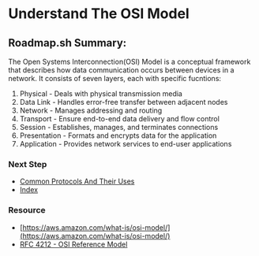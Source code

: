 # Understand The OSI Model

## Roadmap.sh Summary:
The Open Systems Interconnection(OSI) Model is a conceptual framework that describes how data communication occurs between devices in a network. It consists of seven layers, each with specific fucntions:

1. Physical - Deals with physical transmission media
2. Data Link - Handles error-free transfer between adjacent nodes
3. Network - Manages addressing and routing
4. Transport - Ensure end-to-end data delivery and flow control
5. Session - Establishes, manages, and terminates connections
6. Presentation - Formats and encrypts data for the application
7. Application - Provides network services to end-user applications





### Next Step
- [Common Protocols And Their Uses](https://github.com/Sisu-Sus/CyberSec-RoadMap/blob/main/Networking_Knowledge/Common_Protocols_And_Their_Uses.md)
- [Index](https://github.com/Sisu-Sus/CyberSec-RoadMap/blob/main/index.md)

### Resource
- [https://aws.amazon.com/what-is/osi-model/](https://aws.amazon.com/what-is/osi-model/)
- [RFC 4212 - OSI Reference Model](https://datatracker.ietf.org/doc/html/rfc4214)
